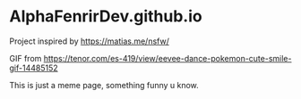 # AlphaFenrirDev.github.io

Project inspired by https://matias.me/nsfw/

GIF from https://tenor.com/es-419/view/eevee-dance-pokemon-cute-smile-gif-14485152

This is just a meme page, something funny u know.
